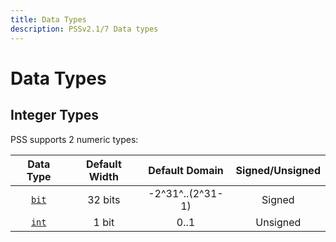 ```yaml
---
title: Data Types
description: PSSv2.1/7 Data types
---
```


# Data Types

## Integer Types
PSS supports 2 numeric types:

| Data Type                                                             | Default Width | Default Domain    | Signed/Unsigned   |
| :-------------------------------------------------------------------: | :-----------: | :---------------: | :---------------: |
| [`bit`](IntegerTypes.md#datatypes_integertypes_bit "bit")             | 32 bits       | -2^31^..(2^31-1)  | Signed            |
| [`int`](IntegerTypes.md#datatypes_integertypes_integer "integer")     | 1 bit         | 0..1              | Unsigned          |
